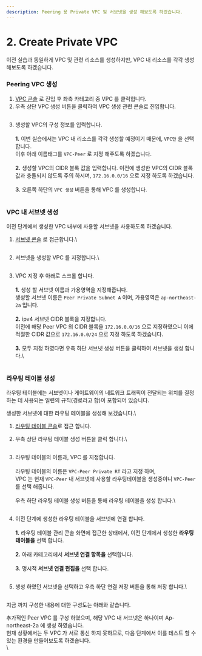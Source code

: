 ```yaml
---
description: Peering 용 Private VPC 및 서브넷을 생성 해보도록 하겠습니다.
---
```


# 2. Create Private VPC

이전 실습과 동일하게 VPC 및 관련 리소스를 생성하지만, VPC 내 리소스를 각각 생성 해보도록 하겠습니다.

### Peering VPC 생성

1. [VPC 콘솔](https://ap-northeast-2.console.aws.amazon.com/vpcconsole/home?region=ap-northeast-2#vpcs:) 로 진입 후 좌측 카테고리 중 VPC 를 클릭힙니다.
2. 우측 상단 VPC 생성 버튼을 클릭하여 VPC 생성 관련 콘솔로 진입합니다.

<figure><img src="../.gitbook/assets/image (10) (1).png" alt=""><figcaption></figcaption></figure>

3. 생성할 VPC의 구성 정보를 입력합니다.\
   \
   **1.** 이번 실습에서는 VPC 내 리소스를 각각 생성할 예정이기 때문에, `VPC만` 을 선택 합니다.\
   이후 아래 이름태그를 `VPC-Peer` 로 지정 해주도록 하겠습니다.\
   \
   **2.** 생성할 VPC의 CIDR 블록 값을 입력합니다. 이전에 생성한 VPC의 CIDR 블록값과 충돌되지 않도록 주의 하시며, `172.16.0.0/16` 으로 지정 하도록 하겠습니다.\
   \
   **3.** 오른쪽 하단의 `VPC 생성` 버튼을 통해 VPC 를 생성합니다.

<figure><img src="../.gitbook/assets/image (11) (1).png" alt=""><figcaption></figcaption></figure>

### VPC 내 서브넷 생성

이전 단계에서 생성한 VPC 내부에 사용할 서브넷을 사용하도록 하겠습니다.

1.  [서브넷 콘솔](https://ap-northeast-2.console.aws.amazon.com/vpcconsole/home?region=ap-northeast-2#subnets:) 로 접근합니다.\


    <figure><img src="../.gitbook/assets/image (5) (1) (1).png" alt=""><figcaption></figcaption></figure>
2.  서브넷을 생성할 VPC 를 지정합니다.\


    <figure><img src="../.gitbook/assets/image (1) (1) (1) (1).png" alt=""><figcaption></figcaption></figure>
3.  VPC 지정 후 아래로 스크롤 합니다.\
    \
    **1.** 생성 할 서브넷 이름과 가용영역을 지정해줍니다.\
    생성할 서브넷 이름은 `Peer Private Subnet A` 이며, 가용영역은 `ap-northeast-2a` 입니다.\
    \
    **2.** ipv4 서브넷 CIDR 블록을 지정합니다. \
    이전에 해당 Peer VPC 의 CIDR 블록을 `172.16.0.0/16` 으로 지정하였으니 이에 적절한 CIDR 값으로 `172.16.0.0/24` 으로 지정 하도록 하겠습니다.\
    \
    **3.** 모두 지정 하였다면 우측 하단 서브넷 생성 버튼을 클릭하여 서브넷을 생성 합니다.\


    <figure><img src="../.gitbook/assets/image (2) (1) (1) (1).png" alt=""><figcaption></figcaption></figure>

### 라우팅 테이블 생성

라우팅 테이블에는 서브넷이나 게이트웨이의 네트워크 트래픽이 전달되는 위치를 결정하는 데 사용되는 일련의 규칙(경로라고 함)이 포함되어 있습니다.

생성한 서브넷에 대한 라우팅 테이블을 생성해 보겠습니다.\


1. [라우팅 테이블 콘솔](https://ap-northeast-2.console.aws.amazon.com/vpcconsole/home?region=ap-northeast-2#RouteTables:)로 접근 합니다.
2.  우측 상단 라우팅 테이블 생성 버튼을 클릭 합니다.\


    <figure><img src="../.gitbook/assets/image (6) (1) (1).png" alt=""><figcaption></figcaption></figure>
3.  라우팅 테이블의 이름과, VPC 를 지정합니다.\
    \
    라우팅 테이블의 이름은 `VPC-Peer Private RT` 라고 지정 하며, \
    VPC 는 현재 `VPC-Peer` 내 서브넷에 사용할 라우팅테이블을 생성중이니 `VPC-Peer` 를 선택 해줍니다.\
    \
    우측 하단 라우팅 테이블 생성 버튼을 통해 라우팅 테이블을 생성 합니다.\


    <figure><img src="../.gitbook/assets/image (5) (1) (1) (1).png" alt=""><figcaption></figcaption></figure>
4. 이전 단계에 생성한 라우팅 테이블을 서브넷에 연결 합니다.\
   \
   **1.** 라우팅 테이블 관리 콘솔 화면에 접근한 상태에서, 이전 단계에서 생성한 **라우팅 테이블을** 선택 합니다.\
   \
   **2.** 아래 카테고리에서 **서브넷 연결 항목을** 선택합니다.\
   \
   **3.** 명시적 **서브넷 연결 편집을** 선택 합니다.

<figure><img src="../.gitbook/assets/image (14) (1).png" alt=""><figcaption></figcaption></figure>

5.  생성 하였던 서브넷을 선택하고 우측 하단 연결 저장 버튼을 통해 저장 합니다.\


    <figure><img src="../.gitbook/assets/image (15) (1).png" alt=""><figcaption></figcaption></figure>



지금 까지 구성한 내용에 대한 구성도는 아래와 같습니다.

추가적인 Peer VPC 를 구성 하였으며, 해당 VPC 내 서브넷은 하나이며 Ap-northeast-2a 에 생성 하였습니다.\
현재 상황에서는 두 VPC 가 서로 통신 하지 못하므로, 다음 단계에서 이를 테스트 할 수 있는 환경을 만들어보도록 하겠습니다.\
\


<figure><img src="../.gitbook/assets/image (16) (1).png" alt=""><figcaption></figcaption></figure>
